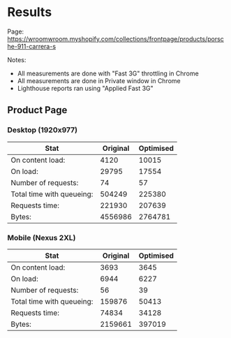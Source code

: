 # Results

Page: https://wroomwroom.myshopify.com/collections/frontpage/products/porsche-911-carrera-s

Notes:

* All measurements are done with "Fast 3G" throttling in Chrome
* All measurements are done in Private window in Chrome
* Lighthouse reports ran using "Applied Fast 3G"

## Product Page

### Desktop (1920x977)

| Stat                    | Original | Optimised |
|-------------------------|----------|-----------| 
On content load:          | 4120     | 10015
On load:                  | 29795    | 17554
Number of requests:       | 74       | 57
Total time with queueing: | 504249   | 225380
Requests time:            | 221930   | 207639
Bytes:                    | 4556986  | 2764781

### Mobile (Nexus 2XL)

| Stat                    | Original | Optimised |
|-------------------------|----------|-----------| 
On content load:          | 3693     | 3645
On load:                  | 6944     | 6227
Number of requests:       | 56       | 39
Total time with queueing: | 159876   | 50413
Requests time:            | 74834    | 34128
Bytes:                    | 2159661  | 397019